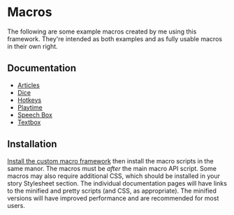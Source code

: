 # Macros

The following are some example macros created by me using this framework. They're intended as both examples and as fully usable macros in their own right.

## Documentation

- [Articles](/examples/articles)
- [Dice](/examples/dice)
- [Hotkeys](/examples/hotkeys)
- [Playtime](/examples/playtime)
- [Speech Box](/examples/speechbox)
- [Textbox](/examples/textbox)

## Installation

[Install the custom macro framework](/installation-guide) then install the macro scripts in the same manor. The macros must be *after* the main macro API script. Some macros may also require additional CSS, which should be installed in your story Stylesheet section. The individual documentation pages will have links to the minified and pretty scripts (and CSS, as appropriate). The minified versions will have improved performance and are recommended for most users.